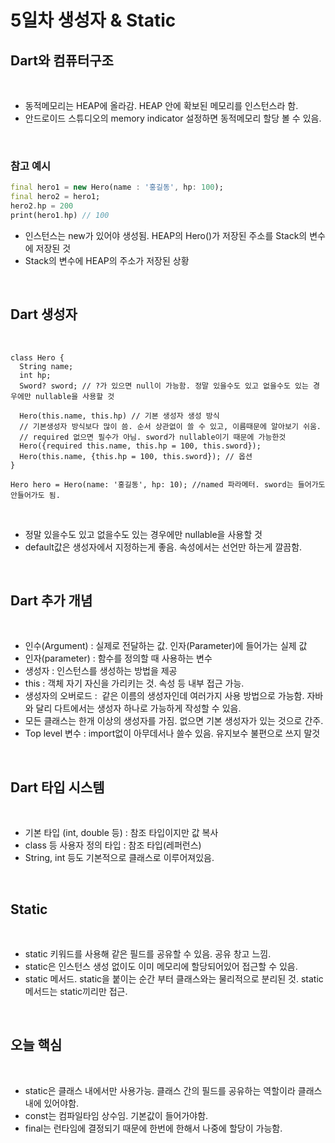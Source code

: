 # 5일차 생성자 & Static

## Dart와 컴퓨터구조

<br>

- 동적메모리는 HEAP에 올라감. HEAP 안에 확보된 메모리를 인스턴스라 함.
- 안드로이드 스튜디오의 memory indicator 설정하면 동적메모리 할당 볼 수 있음.

<br>

### 참고 예시

```dart
final hero1 = new Hero(name : '홍길동', hp: 100);
final hero2 = hero1;
hero2.hp = 200
print(hero1.hp) // 100
```

- 인스턴스는 new가 있어야 생성됨. HEAP의 Hero()가 저장된 주소를 Stack의 변수에 저장된 것
- Stack의 변수에 HEAP의 주소가 저장된 상황

<br>

## Dart 생성자

<br>

```
class Hero {
  String name;
  int hp;
  Sword? sword; // ?가 있으면 null이 가능함. 정말 있을수도 있고 없을수도 있는 경우에만 nullable을 사용할 것

  Hero(this.name, this.hp) // 기본 생성자 생성 방식
  // 기본생성자 방식보다 많이 씀. 순서 상관없이 쓸 수 있고, 이름때문에 알아보기 쉬움.
  // required 없으면 필수가 아님. sword가 nullable이기 때문에 가능한것
  Hero({required this.name, this.hp = 100, this.sword});
  Hero(this.name, {this.hp = 100, this.sword}); // 옵션
}

Hero hero = Hero(name: '홍길동', hp: 10); //named 파라메터. sword는 들어가도 안들어가도 됨.
```

<br>

- 정말 있을수도 있고 없을수도 있는 경우에만 nullable을 사용할 것
- default값은 생성자에서 지정하는게 좋음. 속성에서는 선언만 하는게 깔끔함.

<br>

## Dart 추가 개념

<br>

- 인수(Argument) : 실제로 전달하는 값. 인자(Parameter)에 들어가는 실제 값
- 인자(parameter) : 함수를 정의할 때 사용하는 변수
- 생성자 : 인스턴스를 생성하는 방법을 제공
- this : 객체 자기 자신을 가리키는 것. 속성 등 내부 접근 가능.
- 생성자의 오버로드 :  같은 이름의 생성자인데 여러가지 사용 방법으로 가능함. 자바와 달리 다트에서는 생성자 하나로 가능하게 작성할 수 있음.
- 모든 클래스는 한개 이상의 생성자를 가짐. 없으면 기본 생성자가 있는 것으로 간주.
- Top level 변수 : import없이 아무데서나 쓸수 있음. 유지보수 불편으로 쓰지 말것 

<br>

## Dart 타입 시스템

<br>

- 기본 타입 (int, double 등) : 참조 타입이지만 값 복사
- class 등 사용자 정의 타입 : 참조 타입(레퍼런스)
- String, int 등도 기본적으로 클래스로 이루어져있음.

<br>

## Static

<br>

- static 키워드를 사용해 같은 필드를 공유할 수 있음. 공유 창고 느낌.
- static은 인스턴스 생성 없이도 이미 메모리에 할당되어있어 접근할 수 있음.
- static 메서드. static을 붙이는 순간 부터 클래스와는 물리적으로 분리된 것. static 메서드는 static끼리만 접근.

<br>

## 오늘 핵심

<br>

- static은 클래스 내에서만 사용가능. 클래스 간의 필드를 공유하는 역할이라 클래스 내에 있어야함.
- const는 컴파일타임 상수임. 기본값이 들어가야함.
- final는 런타임에 결정되기 때문에 한번에 한해서 나중에 할당이 가능함.

<br>